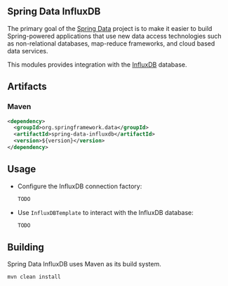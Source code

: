 
Spring Data InfluxDB
--------------------

The primary goal of the [Spring Data](http://projects.spring.io/spring-data/) project is to make it easier to build Spring-powered applications that use new data access technologies such as non-relational databases, map-reduce frameworks, and cloud based data services.

This modules provides integration with the [InfluxDB](https://influxdata.com/) database. 

## Artifacts

### Maven

```xml
<dependency>
  <groupId>org.springframework.data</groupId>
  <artifactId>spring-data-influxdb</artifactId>
  <version>${version}</version>
</dependency> 
```

## Usage

* Configure the InfluxDB connection factory:

    ```xml
    TODO
    ```

* Use `InfluxDBTemplate` to interact with the InfluxDB database:

    ```java
    TODO
    ```

## Building

Spring Data InfluxDB uses Maven as its build system. 

```bash
mvn clean install
```
